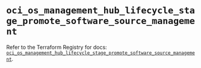 # `oci_os_management_hub_lifecycle_stage_promote_software_source_management`

Refer to the Terraform Registry for docs: [`oci_os_management_hub_lifecycle_stage_promote_software_source_management`](https://registry.terraform.io/providers/hashicorp/oci/7.19.0/docs/resources/os_management_hub_lifecycle_stage_promote_software_source_management).

